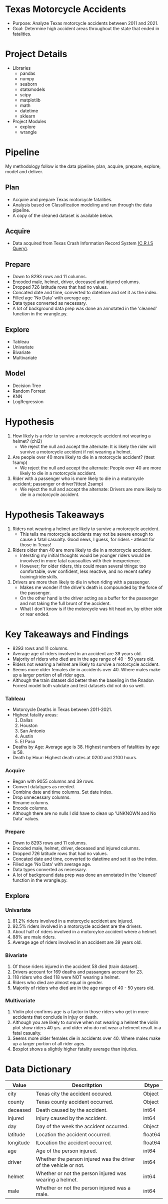 # Texas Motorcycle Accidents

- Purpose: Analyze Texas motorcycle accidents between 2011 and 2021.
- Goal: Determine high accident areas throughout the state that ended in fatalities. 

# Project Details

- Libraries
    - pandas
    - numpy
    - seaborn
    - statsmodels
    - scipy
    - matplotlib
    - math
    - datetime
    - sklearn
- Project Modules
    - explore
    - wrangle
    
# Pipeline
My methodology follow is the data pipeline; plan, acquire, prepare, explore, model and deliver.

## Plan
- Acquire and prepare Texas motorcycle fatalities.
- Analysis based on Classification modeling and ran through the data pipeline.
- A copy of the cleaned dataset is available below.
## Acquire
- Data acquired from Texas Crash Information Record System <a href="https://cris.dot.state.tx.us/public/Query/app/home">(C.R.I.S Query)</a>.
## Prepare
- Down to 8293 rows and 11 columns.
- Encoded male, helmet, driver, deceased and injured columns.
- Dropped 726 latitude rows that had no values.
- Concated date and time, converted to datetime and set it as the index.
- Filled age 'No Data' with average age.
- Data types converted as necessary.
- A lot of background data prep was done an annotated in the 'cleaned' function in the wrangle.py.
## Explore
- Tableau
- Univariate
- Bivariate
- Multivariate
## Model
- Decision Tree
- Random Forrest
- KNN
- LogRegression

# Hypothesis
1. How likely is a rider to survive a motorcycle accident not wearing a helmet? (chi2)
    - We reject the null and accept the alternate: It is likely the rider will survive a motorcycle accident if not wearing a helmet.
2. Are people over 40 more likely to die in a motorcycle accident? (ttest 1samp)
    - We reject the null and accept the alternate: People over 40 are more likely to die in a motorcycle accident.
3. Rider with a passenger who is more likely to die in a motorcycle accident; passenger or driver?(ttest 2samp)
    - We reject the null and accept the alternate: Drivers are more likely to die in a motorcycle accident.
    
# Hypothesis Takeaways
1. Riders not wearing a helmet are likely to survive a motorcycle accident.
    - This tells me motorcycle accidents may not be severe enough to cause a fatal casualty. Good news, I guess, for riders - atleast for those in Texas!
3. Riders older than 40 are more likely to die in a motorcycle accident. 
    - Intersting my initial thoughts would be younger riders would be invovlved in more fatal causualties with their inexperience.
    - However; for older riders, this could mean several things: too comfortable, over confident, less reactive, and no recent safety training/riderskills.
4. Drivers are more then likely to die in when riding with a passenger.
    - Makes me wonder if the drive's death is compounded by the force of the passenger.
    - On the other hand is the driver acting as a buffer for the passenger and not taking the full brunt of the accident.
    - What I don't know is if the motorcycle was hit head on, by either side or rear ended.
    
# Key Takeaways and Findings
- 8293 rows and 11 columns.
- Average age of riders involved in an accident are 39 years old.
- Majority of riders who died are in the age range of 40 - 50 years old.
- Riders not wearing a helmet are likely to survive a motorcycle accident.
- Seems more older females die in accidents over 40. Where males make up a larger portion of all rider ages.
- Although the train dataset did better then the baseling in the Rnadon Forrest model both validate and test datasets did not do so well.

### Tableau
- Motorcycle Deaths in Texas between 2011-2021.
- Highest fatality areas:
    1. Dallas 
    2. Houston
    3. San Antonio
    4. Austin
    5. El Paso
- Deaths by Age: Average age is 38. Highest numbers of fatalities by age is 58.
- Death by Hour: Highest death rates at 0200 and 2100 hours.

### Acquire
- Began with 9055 columns and 39 rows.
- Convert datatypes as needed.
- Combine date and time columns. Set date index.
- Drop unnecessary columns.
- Rename columns.
- Encode columns.
- Although there are no nulls I did have to clean up 'UNKNOWN and No Data' values.

### Prepare
- Down to 8293 rows and 11 columns.
- Encoded male, helmet, driver, deceased and injured columns.
- Dropped 726 latitude rows that had no values.
- Concated date and time, converted to datetime and set it as the index.
- Filled age 'No Data' with average age.
- Data types converted as necessary.
- A lot of background data prep was done an annotated in the 'cleaned' function in the wrangle.py.

## Explore

### Univariate
1. 81.2% riders involved in a motorcycle accident are injured.
2. 92.5% riders involved in a motorcycle accident are the drivers.
3. About half of riders involved in a motorcylce accident where a helmet.
4. 88% are male riders.
5. Average age of riders involved in an accident are 39 years old.

### Bivariate
1. Of those riders injured in the accident 58 died (train dataset).
2. Drivers account for 169 deaths and passangers account for 23.
3. 118 riders who died 118 were NOT wearing a helmet.
4. Riders who died are almost equal in gender.
5. Majority of riders who died are in the age range of 40 - 50 years old.

### Multivariate
1. Violin plot confirms age is a factor in those riders who get in more accidents that conclude in injuy or death.
2. Although you are likely to survive when not wearing a helmet the violin plot show riders 40 yrs. and older who do not wear a helment result in a fatal casualty.
3. Seems more older females die in accidents over 40. Where males make up a larger portion of all rider ages.
4. Boxplot shows a slightly higher fatality average than injuries.

# Data Dictionary
| **Value** | **Descritption**                                                 | **Dtype** |
|-----------|------------------------------------------------------------------|-----------|
| city      | Texas city the accident occured.                                 | Object    |
| county    | Texas county accident occurred.                                  | Object    |
| deceased  | Death caused by the accident.                                    | int64     |
| injured   | Injury caused by the accident.                                   | int64     |
| day       | Day of the week the accident occurred.                           | Object    |
| latitude  | Location the accident occurred.                                  | float64   |
| longitude | lLocation the accident occurred.                                 | float64   |
| age       | Age of the person injured.                                       | int64     |
| driver    | Whether the person injured was the driver of the vehicle or not. | int64     |
| helmet    | Whether or not the person injured was wearing a helmet.          | int64     |
| male      | Whether or not the person injured was a male.                    | int64     |

